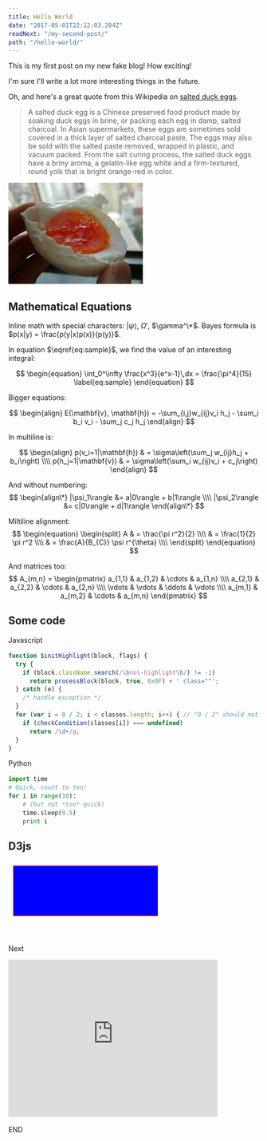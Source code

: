 ```yaml
---
title: Hello World
date: "2017-05-01T22:12:03.284Z"
readNext: "/my-second-post/"
path: "/hello-world/"
---
```


This is my first post on my new fake blog! How exciting!

I'm sure I'll write a lot more interesting things in the future.

Oh, and here's a great quote from this Wikipedia on [salted duck eggs](http://en.wikipedia.org/wiki/Salted_duck_egg).

>A salted duck egg is a Chinese preserved food product made by soaking duck eggs in brine, or packing each egg in damp, salted charcoal. In Asian supermarkets, these eggs are sometimes sold covered in a thick layer of salted charcoal paste. The eggs may also be sold with the salted paste removed, wrapped in plastic, and vacuum packed. From the salt curing process, the salted duck eggs have a briny aroma, a gelatin-like egg white and a firm-textured, round yolk that is bright orange-red in color.

![Chinese Salty Egg](./salty_egg.jpg)




## Mathematical Equations

Inline math with special characters: $|\psi\rangle$, $\Omega'$, $\gamma^\*$.  Bayes formula is $p(x|y) = \frac{p(y|x)p(x)}{p(y)}$.


In equation $\eqref{eq:sample}$, we find the value of an
interesting integral:

$$
\begin{equation}
  \int_0^\infty \frac{x^3}{e^x-1}\,dx = \frac{\pi^4}{15}
  \label{eq:sample}
\end{equation}
$$

Bigger equations:

$$
\begin{align}
E(\mathbf{v}, \mathbf{h}) = -\sum_{i,j}w_{ij}v_i h_j - \sum_i b_i v_i - \sum_j c_j h_j
\end{align}
$$

In multiline is:

$$
\begin{align}
                p(v_i=1|\mathbf{h}) & = \sigma\left(\sum_j w_{ij}h_j + b_i\right) \\\\
                p(h_j=1|\mathbf{v}) & = \sigma\left(\sum_i w_{ij}v_i + c_j\right)
\end{align}
$$


And without numbering:
$$
  \begin{align\*}
    |\psi_1\rangle &= a|0\rangle + b|1\rangle \\\\
    |\psi_2\rangle &= c|0\rangle + d|1\rangle
  \end{align\*}
$$

Miltiline alignment:
$$
\begin{equation} 
\begin{split}
A & = \frac{\pi r^2}{2} \\\\
  & = \frac{1}{2} \pi r^2 \\\\
  & = \frac{A}{B_{C}} \psi r^{\theta} \\\\
\end{split}
\end{equation}
$$

And matrices too:
$$
A_{m,n} = 
 \begin{pmatrix}
  a_{1,1} & a_{1,2} & \cdots & a_{1,n} \\\\
  a_{2,1} & a_{2,2} & \cdots & a_{2,n} \\\\
  \vdots  & \vdots  & \ddots & \vdots  \\\\
  a_{m,1} & a_{m,2} & \cdots & a_{m,n} 
 \end{pmatrix}
$$


## Some code

Javascript
```javascript
function $initHighlight(block, flags) {
  try {
    if (block.className.search(/\bno\-highlight\b/) != -1)
      return processBlock(block, true, 0x0F) + ' class=""';
  } catch (e) {
    /* handle exception */
  }
  for (var i = 0 / 2; i < classes.length; i++) { // "0 / 2" should not be parsed as regexp
    if (checkCondition(classes[i]) === undefined)
      return /\d+/g;
  }
}
```

Python
```python
import time
# Quick, count to ten!
for i in range(10):
    # (but not *too* quick)
    time.sleep(0.5)
    print i
```





## D3js



<svg  xmlns="http://www.w3.org/2000/svg"
      xmlns:xlink="http://www.w3.org/1999/xlink">
    <rect x="10" y="10" height="100" width="1000"
          style="stroke:#ff0000; fill: #0000ff"/>
</svg>


Next  


<iframe width="420" height="315" src="http://www.youtube.com/embed/_Kz8lito3U8" frameborder="0" allowfullscreen></iframe>





END
